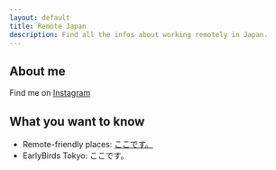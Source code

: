 ```yaml
---
layout: default
title: Remote Japan
description: Find all the infos about working remotely in Japan. 
---
```


## About me

Find me on <a href="https://www.instagram.com/margauxbarbier/" target="_blank">Instagram</a>

## What you want to know ##

* Remote-friendly places: [ここです。](https://www.instagram.com/whereiwouldliketoremote/)
* EarlyBirds Tokyo: ここです。  
